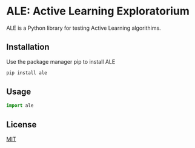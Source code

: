 # ALE: Active Learning Exploratorium 

ALE is a Python library for testing Active Learning algorithims. 

## Installation
Use the package manager pip to install ALE
```bash
pip install ale
```

## Usage
```python
import ale
```

## License
[MIT](https://choosealicense.com/licenses/mit/)
